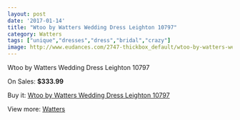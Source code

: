 ```yaml
---
layout: post
date: '2017-01-14'
title: "Wtoo by Watters Wedding Dress Leighton 10797"
category: Watters
tags: ["unique","dresses","dress","bridal","crazy"]
image: http://www.eudances.com/2747-thickbox_default/wtoo-by-watters-wedding-dress-leighton-10797.jpg
---
```

Wtoo by Watters Wedding Dress Leighton 10797

On Sales: **$333.99**
<a href="https://www.eudances.com/en/watters/930-wtoo-by-watters-wedding-dress-leighton-10797.html"><amp-img layout="responsive" width="600" height="600" src="//www.eudances.com/2747-thickbox_default/wtoo-by-watters-wedding-dress-leighton-10797.jpg" alt="Wtoo by Watters Wedding Dress Leighton 10797 0" /></a>
<a href="https://www.eudances.com/en/watters/930-wtoo-by-watters-wedding-dress-leighton-10797.html"><amp-img layout="responsive" width="600" height="600" src="//www.eudances.com/2748-thickbox_default/wtoo-by-watters-wedding-dress-leighton-10797.jpg" alt="Wtoo by Watters Wedding Dress Leighton 10797 1" /></a>

Buy it: [Wtoo by Watters Wedding Dress Leighton 10797](https://www.eudances.com/en/watters/930-wtoo-by-watters-wedding-dress-leighton-10797.html "Wtoo by Watters Wedding Dress Leighton 10797")

View more: [Watters](https://www.eudances.com/en/12-watters "Watters")